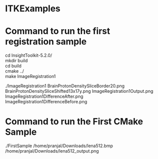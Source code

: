 # ITKExamples
# Command to run the first registration sample

cd InsightToolkit-5.2.0/<br/>
mkdir build<br/>
cd build<br/>
cmake ../<br/>
make ImageRegistration1<br/>


./ImageRegistration1 BrainProtonDensitySliceBorder20.png BrainProtonDensitySliceShifted13x17y.png ImageRegistration1Output.png ImageRegistration1DifferenceAfter.png ImageRegistration1DifferenceBefore.png


# Command to run the First CMake Sample 

./FirstSample /home/pranjal/Downloads/lena512.bmp /home/pranjal/Downloads/lena512_output.png
